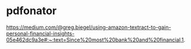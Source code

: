 # pdfonator

https://medium.com/@greg.biegel/using-amazon-textract-to-gain-personal-financial-insights-05e462dc9a3e#:~:text=Since%20most%20bank%20and%20financial,1.